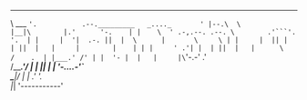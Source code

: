                                                  
_______                                          
\  ___ `'.           .--._________   _...._      
 ' |--.\  \          |__|\        |.'      '-.   
 | |    \  ' .-,.--. .--. \        .'```'.    '. 
 | |     |  '|  .-. ||  |  \      |       \     \
 | |     |  || |  | ||  |   |     |        |    |
 | |     ' .'| |  | ||  |   |      \      /    . 
 | |___.' /' | |  '- |  |   |     |\`'-.-'   .'  
/_______.'/  | |     |__|   |     | '-....-'`    
\_______|/   | |           .'     '.             
             |_|         '-----------'           
                                                 